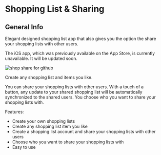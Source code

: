 # Shopping List & Sharing

## General Info
Elegant designed shopping list app that also gives you the option the share your shopping lists with other users.

The iOS app, which was previously available on the App Store, is currently unavailable. It will be updated soon.

![shop share for github](https://github.com/Enchappolis/Shopping-List-Sharing/assets/67711750/445bcac7-5d12-4045-a752-070bf644733e)

Create any shopping list and items you like.

You can share your shopping lists with other users. With a touch of a button, any update to your shared shopping list will be automatically synchronized to the shared users.
You choose who you want to share your shopping lists with.

Features:

- Create your own shopping lists
- Create any shopping list item you like
- Create a shopping list account and share your shopping lists with other users
- Choose who you want to share your shopping lists with
- Easy to use
